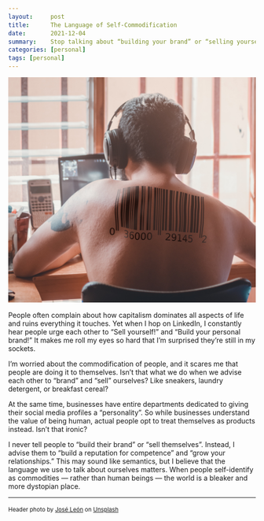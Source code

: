 ```yaml
---
layout:     post
title:      The Language of Self-Commodification
date:       2021-12-04
summary:    Stop talking about “building your brand” or “selling yourself”.
categories: [personal]
tags: [personal]
---
```



<img src = "/assets/images/jose-leon-BOSDxCU7iCs-unsplash (1).jpg">


People often complain about how capitalism dominates all aspects of life and ruins everything it touches. Yet when I hop on LinkedIn, I constantly hear people urge each other to “Sell yourself!” and “Build your personal brand!” It makes me roll my eyes so hard that I’m surprised they’re still in my sockets.

I’m worried about the commodification of people, and it scares me that people are doing it to themselves. Isn’t that what we do when we advise each other to “brand” and “sell” ourselves? Like sneakers, laundry detergent, or breakfast cereal?

At the same time, businesses have entire departments dedicated to giving their social media profiles a “personality”. So while businesses understand the value of being human, actual people opt to treat themselves as products instead. Isn’t that ironic?

I never tell people to “build their brand” or “sell themselves”. Instead, I advise them to “build a reputation for competence” and “grow your relationships.” This may sound like semantics, but I believe that the language we use to talk about ourselves matters. When people self-identify as commodities — rather than human beings — the world is a bleaker and more dystopian place.


---
<small> Header photo by <a href="https://unsplash.com/@josem_leon?utm_source=unsplash&utm_medium=referral&utm_content=creditCopyText">José León</a> on <a href="https://unsplash.com/s/photos/barcode?utm_source=unsplash&utm_medium=referral&utm_content=creditCopyText">Unsplash</a></small>
